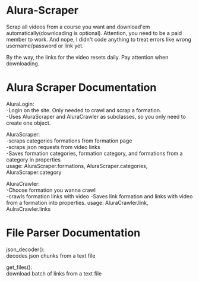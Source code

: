 # Alura-Scraper
Scrap all videos from a course you want and download'em automatically(downloading is optional).
Attention, you need to be a paid member to work. And nope, I didn't code anything to treat errors like wrong username/password or link yet.

By the way, the links for the video resets daily. Pay attention when downloading.

# Alura Scraper Documentation
AluraLogin:  
-Login on the site. Only needed to crawl and scrap a formation.  
-Uses AluraScraper and AluraCrawler as subclasses, so you only need to create one object.
  
AluraScraper:  
-scraps categories formations from formation page  
-scraps json requests from video links  
-Saves formation categories, formation category, and formations from a category in properties    
usage: AluraScraper.formations, AluraScraper.categories, AluraScraper.category 

AluraCrawler:  
-Choose formation you wanna crawl  
-crawls formation links with video
-Saves link formation and links with video from a formation into properties.
usage: AluraCrawler.link, AulraCrawler.links


# File Parser Documentation
json_decoder():  
  decodes json chunks from a text file
 
get_files():  
  download batch of links from a text file
